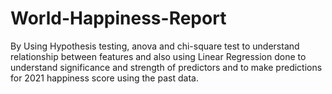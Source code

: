 # World-Happiness-Report
By Using Hypothesis testing, anova and chi-square test to understand relationship between features and also using Linear Regression done to understand significance and strength of predictors and to make predictions for 2021 happiness score using the past data.
